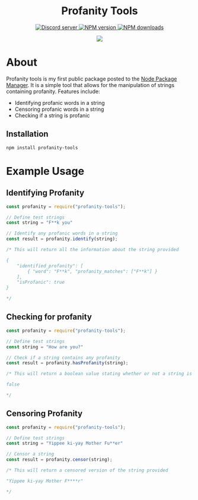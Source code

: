 <h1 align = "center"> Profanity Tools</h1>
<div align = "center">
    <p>
        <a href="https://discord.gg/uB4dcpsMSR">
            <img src="https://discordapp.com/api/guilds/506436049816518657/embed.png" alt="Discord server" />
        </a>
        <a href="https://www.npmjs.com/package/profanity-tools">
            <img src="https://img.shields.io/npm/v/profanity-tools.svg?maxAge=3600" alt="NPM version" />
        </a>
        <a href="https://www.npmjs.com/package/profanity-tools">
            <img src="https://img.shields.io/npm/dt/profanity-tools.svg?maxAge=3600" alt="NPM downloads" />
        </a>
    </p>
    <img src = "https://nodei.co/npm/profanity-tools.png?downloads=true&stars=true">
</div>

# About
Profanity tools is my first public package posted to the [Node Package Manager](https://npmjs.com). It is a simple tool that allows for the manipulation of strings containing profanity. Features include:
- Identifying profanic words in a string
- Censoring profanic words in a string
- Checking if a string is profanic

## Installation
```
npm install profanity-tools
```
# Example Usage
## Identifying Profanity
```js
const profanity = require("profanity-tools");

// Define test strings
const string = "F**k you"

// Identify any profanic words in a string
const result = profanity.identify(string);

/* This will return all the information about the string provided

{
    "identified_profanity": [
        { "word": "F**k", "profanity_matches": ["F**k"] }
    ],
    "isProfanic": true
}

*/
```

## Checking for profanity
```js
const profanity = require("profanity-tools");

// Define test strings
const string = "How are you?"

// Check if a string contains any profanity
const result = profanity.hasProfanity(string);

/* This will return a boolean value stating whether or not a string is profanic

false

*/
```

## Censoring Profanity
```js
const profanity = require("profanity-tools");

// Define test strings
const string = "Yippee ki-yay Mother Fu**er"

// Censor a string
const result = profanity.censor(string);

/* This will return a censored version of the string provided

"Yippee ki-yay Mother F****r"

*/
```
